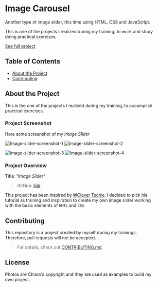 # Image Carousel

Another type of image slider, this time using HTML, CSS and JavaScript.

This is one of the projects I realized during my training, to work and study doing practical exercises.

[See full project](https://albchia.github.io/Image-Slider/)

## Table of Contents

- [About the Project](#About-the-Project)
- [Contributing](#Contributing)

## About the Project

This is the one of the projects I realized during my training, to accomplish practical exercises.

### Project Screenshot

Here some screenshot of my _Image Slider_

![Image-slider-screenshot-1](https://user-images.githubusercontent.com/70691672/99083934-8e889480-25c6-11eb-8e5f-991d4cae0b20.PNG)  ![Image-slider-screenshot-2](https://user-images.githubusercontent.com/70691672/99084096-cb548b80-25c6-11eb-8c07-97c0e6459a2e.PNG)

![Image-slider-screenshot-3](https://user-images.githubusercontent.com/70691672/99084250-0060de00-25c7-11eb-9f39-002667bcb820.PNG)  ![Image-slider-screenshot-4](https://user-images.githubusercontent.com/70691672/99084818-b9bfb380-25c7-11eb-94e6-d26dcff15480.PNG)

### Project Overview

Title: _"Image Slider"_

> GitHub: [link](https://github.com/albchia/Image-Slider.git)

This project has been inspired by [@Clever Techie](https://www.youtube.com/channel/UC1WxZFhq56xs1oxXH-XveSQ). I decided to pick his tutorial as training and inspiration to create my own image slider working with the basic elements of `HMTL` and `CSS`.

## Contributing

This repository is a project created by myself during my trainings.
Therefore, pull requests will not be accepted.

> For details, check out [CONTRIBUTING.md](CONTRIBUTING.md).

## License

Photos are Chiara's copyright and they are used as examples to build my own project.
